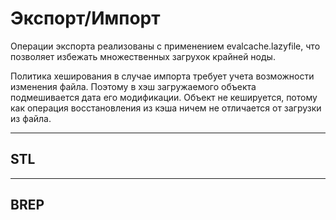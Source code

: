 # Экспорт/Импорт

Операции экспорта реализованы с применением evalcache.lazyfile,
что позволяет избежать множественных загрухок крайней ноды.

Политика хеширования в случае импорта требует учета возможности изменения
файла. Поэтому в хэш загружаемого объекта подмешивается дата его модификации. 
Объект не кешируется, потому как операция восстановления из кэша
ничем не отличается от загрузки из файла.

---
## STL

---
## BREP